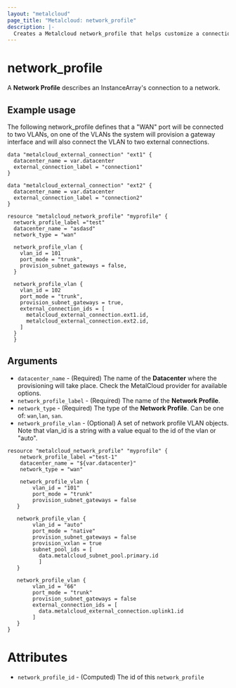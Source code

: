 ```yaml
---
layout: "metalcloud"
page_title: "Metalcloud: network_profile"
description: |-
  Creates a Metalcloud network_profile that helps customize a connection to a network setting VLANs, external connections etc.
---
```



# network_profile

A **Network Profile** describes an InstanceArray's connection to a network. 

## Example usage

The following network_profile defines that a "WAN" port will be connected to two VLANs, on one of the VLANs the system will provision a 
gateway interface and will also connect the VLAN to two external connections.

```hcl
data "metalcloud_external_connection" "ext1" {
  datacenter_name = var.datacenter
  external_connection_label = "connection1"
}

data "metalcloud_external_connection" "ext2" {
  datacenter_name = var.datacenter
  external_connection_label = "connection2"
}

resource "metalcloud_network_profile" "myprofile" {
  network_profile_label ="test"
  datacenter_name = "asdasd"
  network_type = "wan"

  network_profile_vlan {
    vlan_id = 101
    port_mode = "trunk",
    provision_subnet_gateways = false,
  }

  network_profile_vlan {
    vlan_id = 102
    port_mode = "trunk",
    provision_subnet_gateways = true,
    external_connection_ids = [
      metalcloud_external_connection.ext1.id, 
      metalcloud_external_connection.ext2.id, 
    ]
  }
  }  

```


## Arguments

* `datacenter_name` - (Required) The name of the **Datacenter** where the provisioning will take place. Check the MetalCloud provider for available options.
* `network_profile_label` - (Required) The name of the **Network Profile**.
* `network_type` - (Required) The type of the **Network Profile**. Can be one of: `wan`,`lan`, `san`.
* `network_profile_vlan` - (Optional) A set of network profile VLAN objects. Note that vlan_id is a string with a value equal to the id of the vlan or "auto".
```
resource "metalcloud_network_profile" "myprofile" {
    network_profile_label ="test-1"
    datacenter_name = "${var.datacenter}"
    network_type = "wan"

    network_profile_vlan {
        vlan_id = "101"
        port_mode = "trunk"
        provision_subnet_gateways = false
   }

   network_profile_vlan {
        vlan_id = "auto"
        port_mode = "native"
        provision_subnet_gateways = false
        provision_vxlan = true
        subnet_pool_ids = [
          data.metalcloud_subnet_pool.primary.id
          ]
   }

   network_profile_vlan {
        vlan_id = "66"
        port_mode = "trunk"
        provision_subnet_gateways = false
        external_connection_ids = [
          data.metalcloud_external_connection.uplink1.id
        ]
   }
}  
```

# Attributes
* `network_profile_id` - (Computed) The id of this `network_profile`
